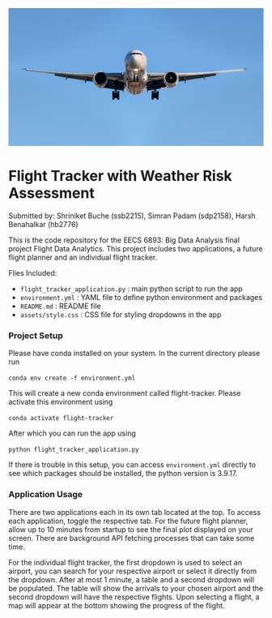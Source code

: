 ![Alt text](./image/airplane.jpg)

# Flight Tracker with Weather Risk Assessment

Submitted by: Shriniket Buche (ssb2215), Simran Padam (sdp2158), Harsh Benahalkar (hb2776)

This is the code repository for the EECS 6893: Big Data Analysis
final project Flight Data Analytics. This project includes 
two applications, a future flight planner and an individual
flight tracker.

Flies Included:
- `flight_tracker_application.py` : main python script to run the app
- `environment.yml` : YAML file to define python environment and packages
- `README.md` : README file
- `assets/style.css` : CSS file for styling dropdowns in the app

### Project Setup

Please have conda installed on your system. In the current directory please run

`conda env create -f environment.yml`

This will create a new conda environment called flight-tracker. Please activate this environment using

`conda activate flight-tracker`

After which you can run the app using 

`python flight_tracker_application.py`

If there is trouble in this setup, you can access `environment.yml` directly to see which packages should be installed,
the python version is 3.9.17.

### Application Usage
There are two applications each in its own tab located at the top. To access each application, toggle the respective tab.
For the future flight planner, allow up to 10 minutes from startup to see the final plot displayed on your screen. There
are background API fetching processes that can take some time.

For the individual flight tracker, the first dropdown is used to select an airport, you can search for your respective airport
or select it directly from the dropdown. After at most 1 minute, a table and a second dropdown will be populated. The table
will show the arrivals to your chosen airport and the second dropdown will have the respective flights. Upon selecting a flight, 
a map will appear at the bottom showing the progress of the flight.
